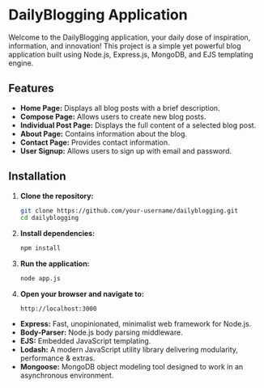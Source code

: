 # DailyBlogging Application

Welcome to the DailyBlogging application, your daily dose of inspiration, information, and innovation! This project is a simple yet powerful blog application built using Node.js, Express.js, MongoDB, and EJS templating engine.

## Features

- **Home Page:** Displays all blog posts with a brief description.
- **Compose Page:** Allows users to create new blog posts.
- **Individual Post Page:** Displays the full content of a selected blog post.
- **About Page:** Contains information about the blog.
- **Contact Page:** Provides contact information.
- **User Signup:** Allows users to sign up with email and password.

## Installation

1. **Clone the repository:**
    ```bash
    git clone https://github.com/your-username/dailyblogging.git
    cd dailyblogging
    ```

2. **Install dependencies:**
    ```bash
    npm install
    ```

3. **Run the application:**
    ```bash
    node app.js
    ```

4. **Open your browser and navigate to:**
    ```url
    http://localhost:3000
    ```


- **Express:** Fast, unopinionated, minimalist web framework for Node.js.
- **Body-Parser:** Node.js body parsing middleware.
- **EJS:** Embedded JavaScript templating.
- **Lodash:** A modern JavaScript utility library delivering modularity, performance & extras.
- **Mongoose:** MongoDB object modeling tool designed to work in an asynchronous environment.
